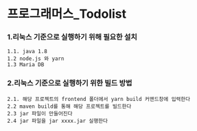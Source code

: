 # 프로그래머스_Todolist

### 1.리눅스 기준으로 실행하기 위해 필요한 설치
 	1.1. java 1.8
	1.2 node.js 와 yarn
	1.3 Maria DB

### 2.리눅스 기준으로 실행하기 위한 빌드 방법
 	2.1. 해당 프로젝트의 frontend 폴더에서 yarn build 커맨드창에 입력한다 
	2.2 maven build를 통해 해당 프로젝트를 빌드한다
	2.3 jar 파일이 만들어진다
	2.4 jar 파일을 jar xxxx.jar 실행한다
